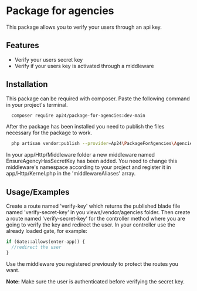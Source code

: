 
# Package for agencies

This package allows you to verify your users through an api key.




## Features

- Verify your users secret key
- Verify if your users key is activated through a middleware

## Installation

This package can be required with composer. Paste the following command in your project's terminal.

```bash
  composer require ap24/package-for-agencies:dev-main
```
After the package has been installed you need to publish the files necessary for the package to work. 
    
```bash
  php artisan vendor:publish --provider=Ap24\PackageForAgencies\AgenciesServiceProvider --force
```
In your app/Http/Middleware folder a new middleware named EnsureAgencyHasSecretKey has been added. You need to change this middleware's namespace according to your project and register it in app/Http/Kernel.php in the 'middlewareAliases' array.
## Usage/Examples

Create a route named 'verify-key' which returns the published blade file named 'verify-secret-key' in you views/vendor/agencies folder. Then create a route named 'verify-secret-key' for the controller method where you are going to verify the key and redirect the user. In your controller use the already loaded gate, for example:
```php
if (Gate::allows(enter-app)) {
  //redirect the user
}
```

Use the middleware you registered previously to protect the routes you want.

**Note:** Make sure the user is authenticated before verifying the secret key. 

